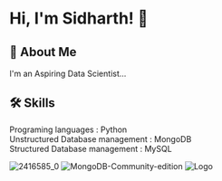 
# Hi, I'm Sidharth! 👋


## 🚀 About Me
I'm an Aspiring Data Scientist...


## 🛠 Skills
Programing languages : Python                                                            
Unstructured Database management : MongoDB                                                                   
Structured Database management : MySQL                                                                          


![2416585_0](https://user-images.githubusercontent.com/93982828/147739167-14637087-0cec-4c7f-8290-10c5d00e51af.jpg)  ![MongoDB-Community-edition](https://user-images.githubusercontent.com/93982828/147740088-8af5bab7-9811-40c0-8c3a-707a6d4a7c26.png) ![Logo](https://res.cloudinary.com/yktoo/image/upload/t_s320/blog/6ksp2zl5yoy52890.png)

